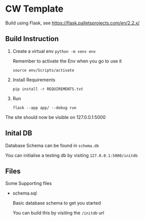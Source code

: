 # CW Template

Build using Flask, see https://flask.palletsprojects.com/en/2.2.x/

## Build Instruction

  1. Create a virtual env
     ```python -m venv env```

	 Remember to activate the Env when you go to use it
	 
	 ```
	 source env/Scripts/activate
	 ```
     
  2. Install Requirements
  
     ```
	 pip install -r REQUIREMENTS.txt
	 ```
	
  3. Run
  
     ```
	 flask --app app/ --debug run
	 ```

The site should now be visible on 127.0.0.1:5000

## Inital DB

Database Schema can be found in ```schema.db```

You can initialise a testing db by visiting ```127.0.0.1:5000/initdb```



	 

## Files

Some Supporting files

  - schema.sql
  
    Basic database schema to get you started
	
	You can build this by visiting the ```/initdb``` url

